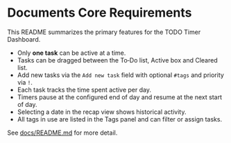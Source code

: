 # Documents Core Requirements

This README summarizes the primary features for the TODO Timer Dashboard.

- Only **one task** can be active at a time.
- Tasks can be dragged between the To‑Do list, Active box and Cleared list.
- Add new tasks via the `Add new task` field with optional `#tags` and priority via `!`.
- Each task tracks the time spent active per day.
- Timers pause at the configured end of day and resume at the next start of day.
- Selecting a date in the recap view shows historical activity.
- All tags in use are listed in the Tags panel and can filter or assign tasks.

See [docs/README.md](README.md) for more detail.

